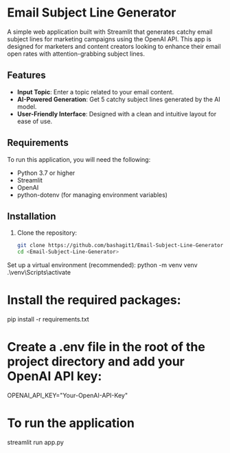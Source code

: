 # Email Subject Line Generator

A simple web application built with Streamlit that generates catchy email subject lines for marketing campaigns using the OpenAI API. This app is designed for marketers and content creators looking to enhance their email open rates with attention-grabbing subject lines.

## Features

- **Input Topic**: Enter a topic related to your email content.
- **AI-Powered Generation**: Get 5 catchy subject lines generated by the AI model.
- **User-Friendly Interface**: Designed with a clean and intuitive layout for ease of use.

## Requirements

To run this application, you will need the following:

- Python 3.7 or higher
- Streamlit
- OpenAI
- python-dotenv (for managing environment variables)

## Installation

1. Clone the repository:
   ```bash
   git clone https://github.com/bashagit1/Email-Subject-Line-Generator.git
   cd <Email-Subject-Line-Generator> 

Set up a virtual environment (recommended):
python -m venv venv
.\venv\Scripts\activate


# Install the required packages:

pip install -r requirements.txt

# Create a .env file in the root of the project directory and add your OpenAI API key:

OPENAI_API_KEY="Your-OpenAI-API-Key"

# To run the application

streamlit run app.py



